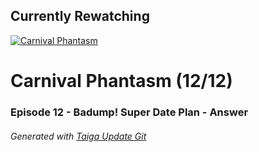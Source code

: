 ﻿
## Currently Rewatching

[![Carnival Phantasm](https://s4.anilist.co/file/anilistcdn/media/anime/cover/medium/bx10012-MNLVctKXaIAf.jpg)](https://anilist.co/anime/10012)

# Carnival Phantasm (12/12)

### Episode 12 - Badump! Super Date Plan - Answer

###### *Generated with [Taiga Update Git](https://github.com/nike4613/taiga-update-git)*